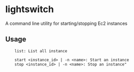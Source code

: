 # lightswitch
A command line utility for starting/stopping Ec2 instances

## Usage
```
    list: List all instance

    start <instance_id> | -n <name>: Start an instance
    stop <instance_id> | -n <name>: Stop an instance"

```
